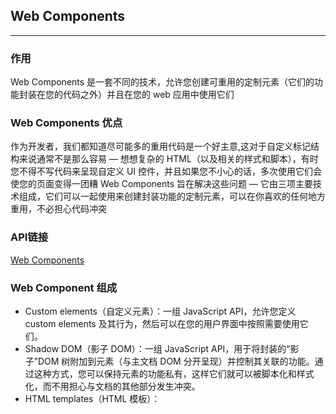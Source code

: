##  Web Components

---

### 作用
Web Components 是一套不同的技术，允许您创建可重用的定制元素（它们的功能封装在您的代码之外）并且在您的 web 应用中使用它们

### Web Components 优点
作为开发者，我们都知道尽可能多的重用代码是一个好主意,这对于自定义标记结构来说通常不是那么容易 — 想想复杂的 HTML（以及相关的样式和脚本），有时您不得不写代码来呈现自定义 UI 控件，并且如果您不小心的话，多次使用它们会使您的页面变得一团糟
Web Components 旨在解决这些问题 — 它由三项主要技术组成，它们可以一起使用来创建封装功能的定制元素，可以在你喜欢的任何地方重用，不必担心代码冲突

### API链接
[Web Components](https://developer.mozilla.org/zh-CN/docs/Web/Web_Components)

### Web Component 组成
- Custom elements（自定义元素）：一组 JavaScript API，允许您定义 custom elements 及其行为，然后可以在您的用户界面中按照需要使用它们。
- Shadow DOM（影子 DOM）：一组 JavaScript API，用于将封装的“影子”DOM 树附加到元素（与主文档 DOM 分开呈现）并控制其关联的功能。通过这种方式，您可以保持元素的功能私有，这样它们就可以被脚本化和样式化，而不用担心与文档的其他部分发生冲突。
- HTML templates（HTML 模板）： <template> 和 <slot> 元素使您可以编写不在呈现页面中显示的标记模板。然后它们可以作为自定义元素结构的基础被多次重用。

### 实现 web component 的基本方法通常如下所示：
- 使用一个类继承 HTMLElement（或者HTMLElement的子类）
- 用 CustomElementRegistry.define() 方法注册您的新自定义元素 ，并向其传递要定义的元素名称、指定元素功能的类、以及可选的其所继承自的元素
- 如果需要的话，使用Element.attachShadow() 方法将一个 shadow DOM 附加到自定义元素上。使用通常的 DOM 方法向 shadow DOM 中添加子元素、事件监听器等等
- 如果需要的话，使用 <template> 和<slot> 定义一个 HTML 模板。再次使用常规 DOM 方法克隆模板并将其附加到您的 shadow DOM 中
- 在页面任何您喜欢的位置使用自定义元素，就像使用常规 HTML 元素那样
- 使用 web component 的生命周期函数


### 基本用法
```javascript
class CustomElement extends HTMLElement {
    constructor() {
        super()
        this.attachShadow({
            mode: 'open'
        })
        
        this.shadowRoot.appendChild(elm)
    }
}

customElements.define('custom-element', CustomElement)
```
